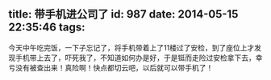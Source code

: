 title: 带手机进公司了
id: 987
date: 2014-05-15 22:35:46
tags:
---

今天中午吃完饭，一下子忘记了，将手机带着上了11楼过了安检，到了座位上才发现手机带上去了，吓死我了，不知道如何办是好，于是铤而走险过安检拿下去，幸亏没有被查出来！真险啊！快点都切云吧，以后就可以带手机了！